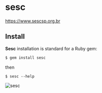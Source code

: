 # sesc

https://www.sescsp.org.br

## Install

**Sesc** installation is standard for a Ruby gem:

```sh
$ gem install sesc
```

then

```
$ sesc --help
```

![sesc](https://user-images.githubusercontent.com/3316732/38907228-357d207e-4291-11e8-9f6a-3852c5f07161.gif)
